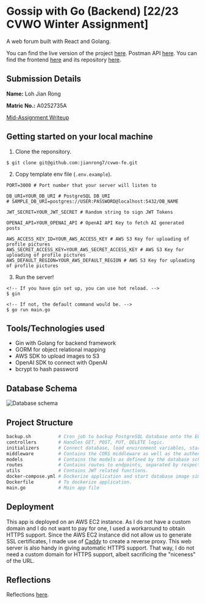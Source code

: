 # Gossip with Go (Backend) [22/23 CVWO Winter Assignment]

A web forum built with React and Golang.

You can find the live version of the project [here](https://3.1.102.180.nip.io).
Postman API [here](https://www.postman.com/spacecraft-candidate-84168725/workspace/cvwo/collection/16590827-e7b9e933-5a8b-4297-939b-6372028f8dfc).
You can find the frontend [here](https://d3mj3t330xelda.cloudfront.net) and its repository [here](https://github.com/jianrong7/cvwo-fe).

## Submission Details

**Name:** Loh Jian Rong

**Matric No.:** A0252735A

[Mid-Assignment Writeup](https://docs.google.com/document/d/1-RYiu5qhJFxY_yzrtO3-t6H8u4rrveW-IbFkb_v6Nwo/edit?usp=sharing)

## Getting started on your local machine

1. Clone the reponsitory.

```
$ git clone git@github.com:jianrong7/cvwo-fe.git
```

2. Copy template env file (`.env.example`).

```
PORT=3000 # Port number that your server will listen to

DB_URI=YOUR_DB_URI # PostgreSQL DB_URI
# SAMPLE_DB_URI=postgres://USER:PASSWORD@localhost:5432/DB_NAME

JWT_SECRET=YOUR_JWT_SECRET # Random string to sign JWT Tokens

OPENAI_API=YOUR_OPENAI_API # OpenAI API Key to fetch AI generated posts

AWS_ACCESS_KEY_ID=YOUR_AWS_ACCESS_KEY # AWS S3 Key for uploading of profile pictures
AWS_SECRET_ACCESS_KEY=YOUR_AWS_SECRET_ACCESS_KEY # AWS S3 Key for uploading of profile pictures
AWS_DEFAULT_REGION=YOUR_AWS_DEFAULT_REGION # AWS S3 Key for uploading of profile pictures
```

3. Run the server!

```
<!-- If you have gin set up, you can use hot reload. -->
$ gin

<!-- If not, the default command would be. -->
$ go run main.go
```

## Tools/Technologies used

- Gin with Golang for backend framework
- GORM for object relational mapping
- AWS SDK to upload images to S3
- OpenAI SDK to connect with OpenAI
- bcrypt to hash password

## Database Schema

![Database schema](<https://cvwo-user-profiles.s3.ap-southeast-1.amazonaws.com/cvwo+(1).png>)

## Project Structure

```sh
backup.sh          # Cron job to backup PostgreSQL database onto the EC2 instance.
controllers        # Handles GET, POST, PUT, DELETE logic.
initializers       # Connect database, load environment variables, start AWS and OpenAI clients.
middleware         # Contains the CORS middleware as well as the authentication middlware.
models             # Contains the models as defined by the database schema.
routes             # Contains routes to endpoints, separated by respective entities.
utils              # Contains JWT related functions.
docker-compose.yml # Dockerize application and start database image simultaneously.
Dockerfile         # To dockerize application.
main.go            # Main app file
```

## Deployment

This app is deployed on an AWS EC2 instance. As I do not have a custom domain and I do not want to pay for one, I used a workaround to obtain HTTPS support.
Since the AWS EC2 instance did not allow us to generate SSL certificates, I made use of [Caddy](https://caddyserver.com/) to create a reverse proxy. This web server is also handy in giving automatic HTTPS support. That way, I do not need a custom domain for HTTPS support, albeit sacrificing the "niceness" of the URL.

## Reflections

Reflections [here](https://github.com/jianrong7/cvwo-fe#reflections).
